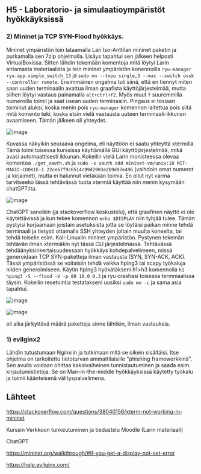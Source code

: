 ## H5 - Laboratorio- ja simulaatioympäristöt hyökkäyksissä

### 2) Mininet ja TCP SYN-Flood hyökkäys.

Mininet ympäristön loin lataamalla Lari Iso-Anttilan mininet paketin ja purkamalla sen 7zip ohjelmalla. Lisäys tapahtui sen jälkeen helposti VirtualBoxissa.
Sitten lähdin tekemään komentoja mitä löytyi Larin antamasta materiaalista ja tein mininet ympäristön konennoilla `ryu-manager ryu.app.simple_switch_13` ja `sudo mn --topo single,3 --mac --switch ovsk --controller remote`. Ensimmäinen ongelma tuli siinä, että en tiennyt miten saan uuden terminaalin avattua ilman graafista käyttöjärjestelmää, mutta siihen löytyi vastaus painamalla `alt+ctrl+f2`. Myös muut `f` suuremmilla numeroilla toimii ja saat usean uuden terminaalin. Pingaus ei tosiaan toiminut aluksi, koska menin pois `ryu-manager` komennon laitettua pois siitä mitä komento teki, koska etsin vielä vastausta uuteen terminaali-ikkunan avaamiseen. Tämän jälkeen oli yhteydet. 

![image](https://github.com/user-attachments/assets/890b5a16-c79b-417a-946f-edc47001894f)

Kuvassa näkyikin seuraava ongelma, eli näyttöön ei saatu yhteyttä xtermillä. Tämä toimi toisessa kurssissa käyttämällä GUI käyttöjärjestelmää, mikä avasi automaattisesti ikkunan. Kokeilin vielä Larin monisteessa olevaa komentoa `./get_xauth.sh` ja `sudo -s xauth add mininet-vm/unix:10 MIT-MAGIC-COOKIE-1 22ce67f9c6514c99d2903e2b9d97e496` (vaihdoin omat numerot ja kirjaimet), mutta ei halunnut vieläkään toimia. En ollut nyt varma tarvitseeko tässä tehtävässä tuota xtermiä käyttää niin menin kysymään chatGPT:lta. 

![image](https://github.com/user-attachments/assets/9a3ad406-0e39-49b4-b57c-2ade695d3943)

ChatGPT sanoikin (ja stackoverflow keskustelu), että graafinen näyttö ei ole käytettävissä ja kun tekee komennon `echo $DISPLAY` niin tyhjää tulee. Tämän pystyisi korjaamaan joistain asetuksista jotta se löytäisi paikan minne tehdä terminaali ja tietysti ottamalla SSH yhteyden joltain muulta koneelta, tai tehdä toiselle esim. Kali-Linuxiin mininet ympäristön. Pystynen tekemän tehtävän ilman xtermiäkin nyt tässä CLI järjestelmässä. Tehtävässä tehdäänyksinkertaisuudessaan hyökkäys kohdepalvelimeen, missä generoidaan TCP SYN-paketteja ilman vastausta (SYN, SYN-ACK, ACK). Tässä ympäristössä se voitaisiin tehdä vaikka hping3 tai scapy työkaluja niiden generoimiseen. Käytin hping3 hyökätäkseni h1>h3 komennolla `h1 hping3 -S --flood -V -p 80 10.0.0.3` ja ryu crashasi toisessa termniaalissa täysin. Kokeilin resetointia testatakseni uusiksi `sudo mn -c` ja sama asia tapahtui.

![image](https://github.com/user-attachments/assets/95208d16-eea2-44a7-b848-ccc00ada708d)

![image](https://github.com/user-attachments/assets/cc18377d-2ea5-4914-ba05-8a60a45d8f14)

eli aika järkyttävä määrä paketteja sinne lähtikin, ilman vastauksia. 

### 1) evilginx2

Lähdin tutustumaan Nginxiin ja tutkimaan mitä se oikein sisältäisi. Itse ohjelma on tarkoitettu tietoturvan ammattilaisille "phishing frameworkkinä". Sen avulla voidaan ohittaa kaksivaiheinen tunnistautuminen ja saada esim. kirjautumistietoja. Se on Man-in-the-middle hyökkäyksissä käytetty työkalu ja toimii käänteisenä välityspalvelimena.

## Lähteet

https://stackoverflow.com/questions/38040156/xterm-not-working-in-mininet

Kurssin Verkkoon tunkeutuminen ja tiedustelu Moodle (Larin materiaali)

ChatGPT

https://mininet.org/walkthrough/#if-you-get-a-display-not-set-error

https://help.evilginx.com/
